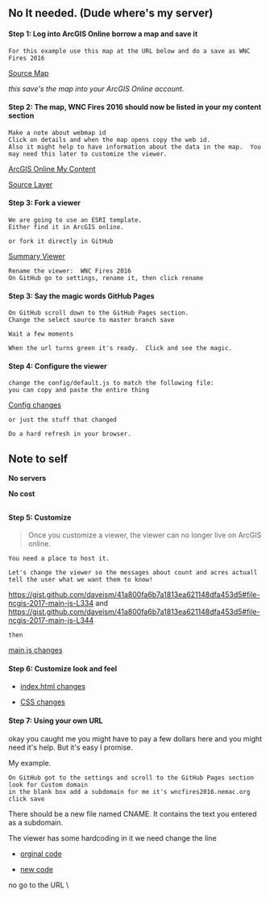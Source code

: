 
## No It needed. (Dude where's my server)

#### Step 1: Log into ArcGIS Online borrow a map and save it
```
For this example use this map at the URL below and do a save as WNC Fires 2016
```
[Source Map](http://www.arcgis.com/home/webmap/viewer.html?webmap=7a1f7ebd8d7f429b94335e8890561c4d)

_this save's the map into your ArcGIS Online account._


#### Step 2: The map, WNC Fires 2016 should now be listed in your my content section
```
Make a note about webmap id
Click on details and when the map opens copy the web id.
Also it might help to have information about the data in the map.  You may need this later to customize the viewer.
```

[ArcGIS Online My Content](http://www.arcgis.com/home/content.html)

[Source Layer](http://services1.arcgis.com/PwLrOgCfU0cYShcG/arcgis/rest/services/wnc_fires_2016/FeatureServer/1)

#### Step 3: Fork a viewer

```
We are going to use an ESRI template.  
Either find it in ArcGIS online. 
```


```
or fork it directly in GitHub
```
[Summary Viewer](https://github.com/Esri/summary-viewer-template)


```
Rename the viewer:  WNC Fires 2016 
On GitHub go to settings, rename it, then click rename
```

#### Step 3: Say the magic words GitHub Pages

```
On GitHub scroll down to the GitHub Pages section.
Change the select source to master branch save
```

```
Wait a few moments
```

```
When the url turns green it's ready.  Click and see the magic.
```

#### Step 4: Configure the viewer

```
change the config/default.js to match the following file:
you can copy and paste the entire thing
```

[Config changes](https://gist.github.com/daveism/64c30b371a055f18bd20c52557d51d3a)

```
or just the stuff that changed
```



```
Do a hard refresh in your browser.
```

## Note to self

**No servers**

**No cost**

##

#### Step 5: Customize
> Once  you customize a viewer, the viewer can no longer live on ArcGIS online. 

```
You need a place to host it.
```

```
Let's change the viewer so the messages about count and acres actuall tell the user what we want them to know! 
```

https://gist.github.com/daveism/41a800fa6b7a1813ea621148dfa453d5#file-ncgis-2017-main-js-L334
and
https://gist.github.com/daveism/41a800fa6b7a1813ea621148dfa453d5#file-ncgis-2017-main-js-L344

```
then
```


[main.js changes](https://gist.github.com/daveism/41a800fa6b7a1813ea621148dfa453d5)


#### Step 6: Customize look and feel

- [index.html changes](https://gist.github.com/daveism/9d02902697ffc62f4ccc4f67b7ce011e)

- [CSS changes](https://gist.github.com/daveism/aa4af8c979021671d9ec6ab37d729a60)

#### Step 7: Using your own URL

okay you caught me you might have to pay a few dollars here and you might need it's help. But it's easy I promise.


My example.

```
On GitHub got to the settings and scroll to the GitHub Pages section
look for Custom domain
in the blank box add a subdomain for me it's wncfires2016.nemac.org
click save
```

There should be a new file named CNAME.  It contains the text you entered as a subdomain.

The viewer has some hardcoding in it we need change the line 

- [orginal code](https://gist.github.com/daveism/9d02902697ffc62f4ccc4f67b7ce011e#file-ncgis-2017-index-no-dns-html-L95)

- [new code](https://gist.github.com/daveism/2222a46bcd36db23b24bca85066bd155#file-ncgis-2017-index-with-dns-html-L96)

no go to the URL \